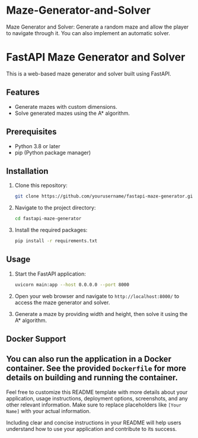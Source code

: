 # Maze-Generator-and-Solver
Maze Generator and Solver: Generate a random maze and allow the player to navigate through it. You can also implement an automatic solver.

# FastAPI Maze Generator and Solver

This is a web-based maze generator and solver built using FastAPI.

## Features

- Generate mazes with custom dimensions.
- Solve generated mazes using the A* algorithm.

## Prerequisites

- Python 3.8 or later
- pip (Python package manager)

## Installation

1. Clone this repository:
   ```bash
   git clone https://github.com/yourusername/fastapi-maze-generator.git
   ```

2. Navigate to the project directory:
   ```bash
   cd fastapi-maze-generator
   ```

3. Install the required packages:
   ```bash
   pip install -r requirements.txt
   ```

## Usage

1. Start the FastAPI application:
   ```bash
   uvicorn main:app --host 0.0.0.0 --port 8000
   ```

2. Open your web browser and navigate to `http://localhost:8000/` to access the maze generator and solver.

3. Generate a maze by providing width and height, then solve it using the A* algorithm.

## Docker Support

You can also run the application in a Docker container. See the provided `Dockerfile` for more details on building and running the container.
---

Feel free to customize this README template with more details about your application, usage instructions, deployment options, screenshots, and any other relevant information. Make sure to replace placeholders like `[Your Name]` with your actual information.

Including clear and concise instructions in your README will help users understand how to use your application and contribute to its success.
